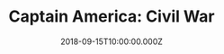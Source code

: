 ---
title: "Captain America: Civil War"
year: 2016
date: 2018-09-15T10:00:00.000Z
permalink: /almanac/movies/2018-09-15-civil-war/index.html
rating: 3
tmdbid: 271110
---